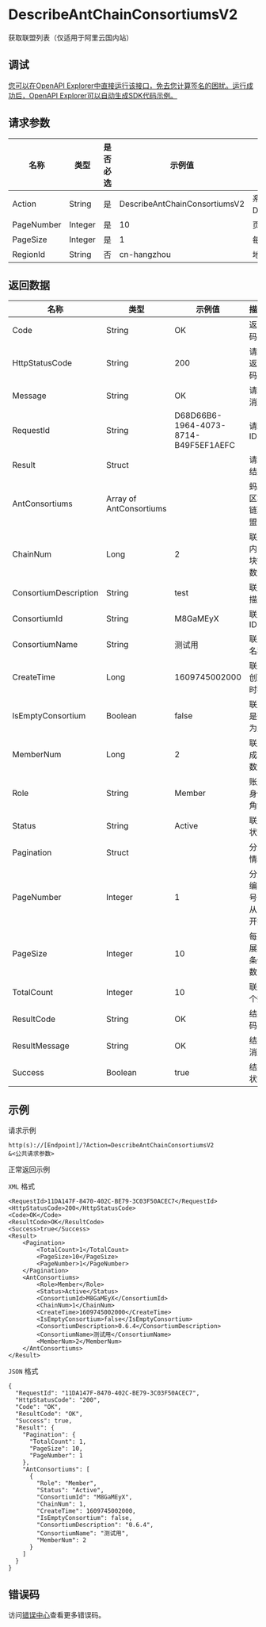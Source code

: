 # DescribeAntChainConsortiumsV2

获取联盟列表（仅适用于阿里云国内站）

## 调试

[您可以在OpenAPI Explorer中直接运行该接口，免去您计算签名的困扰。运行成功后，OpenAPI Explorer可以自动生成SDK代码示例。](https://api.aliyun.com/#product=Baas&api=DescribeAntChainConsortiumsV2&type=RPC&version=2018-12-21)

## 请求参数

|名称|类型|是否必选|示例值|描述|
|--|--|----|---|--|
|Action|String|是|DescribeAntChainConsortiumsV2|系统规定参数。取值：DescribeAntChainConsortiumsV2。 |
|PageNumber|Integer|是|10|页面编号，从1开始 |
|PageSize|Integer|是|1|每页显示条例数 |
|RegionId|String|否|cn-hangzhou|地域ID），限制cn-hangzhou |

## 返回数据

|名称|类型|示例值|描述|
|--|--|---|--|
|Code|String|OK|返回码 |
|HttpStatusCode|String|200|请求返回码 |
|Message|String|OK|请求消息 |
|RequestId|String|D68D66B6-1964-4073-8714-B49F5EF1AEFC|请求ID |
|Result|Struct| |请求结果 |
|AntConsortiums|Array of AntConsortiums| |蚂蚁区块链联盟 |
|ChainNum|Long|2|联盟内区块链数量 |
|ConsortiumDescription|String|test|联盟描述 |
|ConsortiumId|String|M8GaMEyX|联盟ID |
|ConsortiumName|String|测试用|联盟名称 |
|CreateTime|Long|1609745002000|联盟创建时戳 |
|IsEmptyConsortium|Boolean|false|联盟是否为空 |
|MemberNum|Long|2|联盟成员数量 |
|Role|String|Member|账户身份角色 |
|Status|String|Active|联盟状态 |
|Pagination|Struct| |分页情况 |
|PageNumber|Integer|1|分页编号，从1开始 |
|PageSize|Integer|10|每页展示条例数 |
|TotalCount|Integer|10|联盟个数 |
|ResultCode|String|OK|结果码 |
|ResultMessage|String|OK|结果消息 |
|Success|Boolean|true|结果状态 |

## 示例

请求示例

```
http(s)://[Endpoint]/?Action=DescribeAntChainConsortiumsV2
&<公共请求参数>
```

正常返回示例

`XML` 格式

```
<RequestId>11DA147F-8470-402C-BE79-3C03F50ACEC7</RequestId>
<HttpStatusCode>200</HttpStatusCode>
<Code>OK</Code>
<ResultCode>OK</ResultCode>
<Success>true</Success>
<Result>
    <Pagination>
        <TotalCount>1</TotalCount>
        <PageSize>10</PageSize>
        <PageNumber>1</PageNumber>
    </Pagination>
    <AntConsortiums>
        <Role>Member</Role>
        <Status>Active</Status>
        <ConsortiumId>M8GaMEyX</ConsortiumId>
        <ChainNum>1</ChainNum>
        <CreateTime>1609745002000</CreateTime>
        <IsEmptyConsortium>false</IsEmptyConsortium>
        <ConsortiumDescription>0.6.4</ConsortiumDescription>
        <ConsortiumName>测试用</ConsortiumName>
        <MemberNum>2</MemberNum>
    </AntConsortiums>
</Result>
```

`JSON` 格式

```
{
  "RequestId": "11DA147F-8470-402C-BE79-3C03F50ACEC7",
  "HttpStatusCode": "200",
  "Code": "OK",
  "ResultCode": "OK",
  "Success": true,
  "Result": {
    "Pagination": {
      "TotalCount": 1,
      "PageSize": 10,
      "PageNumber": 1
    },
    "AntConsortiums": [
      {
        "Role": "Member",
        "Status": "Active",
        "ConsortiumId": "M8GaMEyX",
        "ChainNum": 1,
        "CreateTime": 1609745002000,
        "IsEmptyConsortium": false,
        "ConsortiumDescription": "0.6.4",
        "ConsortiumName": "测试用",
        "MemberNum": 2
      }
    ]
  }
}
```

## 错误码

访问[错误中心](https://error-center.aliyun.com/status/product/Baas)查看更多错误码。

